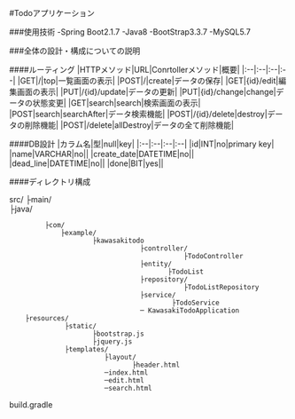 #Todoアプリケーション

###使用技術
-Spring Boot2.1.7
-Java8
-BootStrap3.3.7
-MySQL5.7

###全体の設計・構成についての説明

####ルーティング
|HTTPメソッド|URL|Conrtollerメソッド|概要|
|:--|:--|:--|:--|
|GET|/|top|一覧画面の表示|
|POST|/|create|データの保存|
|GET|{id}/edit|編集画面の表示|
|PUT|/{id}/update|データの更新|
|PUT|{id}/change|change|データの状態変更|
|GET|search|search|検索画面の表示|
|POST|search|searchAfter|データ検索機能|
|POST|/{id}/delete|destroy|データの削除機能|
|POST|/delete|allDestroy|データの全て削除機能|

####DB設計
|カラム名|型|null|key|
|:--|:--|:--|:--|
|id|INT|no|primary key|
|name|VARCHAR|no||
|create_date|DATETIME|no||
|dead_line|DATETIME|no||
|done|BIT|yes||

####ディレクトリ構成

src/
   ├main/   
        ├java/
		
		     ├com/
			     ├example/
				         ├kawasakitodo
						             ├controller/
									            ├TodoController	
									 ├entity/
									        ├TodoList
									 ├repository/
									            ├TodoListRepository	
									 ├service/
									         ├TodoService
								     ─ KawasakiTodoApplication	 
        ├resources/
		          ├static/
				         ├bootstrap.js
						 ├jquery.js
				  ├templates/
				            ├layout/
							       ├header.html
						    ─index.html
							─edit.html
							─search.html
build.gradle